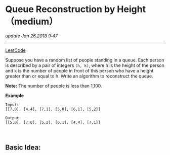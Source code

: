 # Queue Reconstruction by Height （medium）
_update Jan 26,2018 9:47_

---
[LeetCode](https://leetcode.com/problems/queue-reconstruction-by-height/description/)

Suppose you have a random list of people standing in a queue. Each person is described by a pair of integers `(h, k)`, where h is the height of the person and k is the number of people in front of this person who have a height greater than or equal to h. Write an algorithm to reconstruct the queue.

**Note:**
The number of people is less than 1,100.


**Example**
    
    Input:
    [[7,0], [4,4], [7,1], [5,0], [6,1], [5,2]]
    
    Output:
    [[5,0], [7,0], [5,2], [6,1], [4,4], [7,1]]
    
<br>

## Basic Idea:

    
    
    
    
    
    
    
    
    
    
    
    
    
    
    